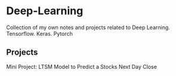 # Deep-Learning
Collection of my own notes and projects related to Deep Learning. Tensorflow. Keras. Pytorch 

## Projects
Mini Project: LTSM Model to Predict a Stocks Next Day Close
